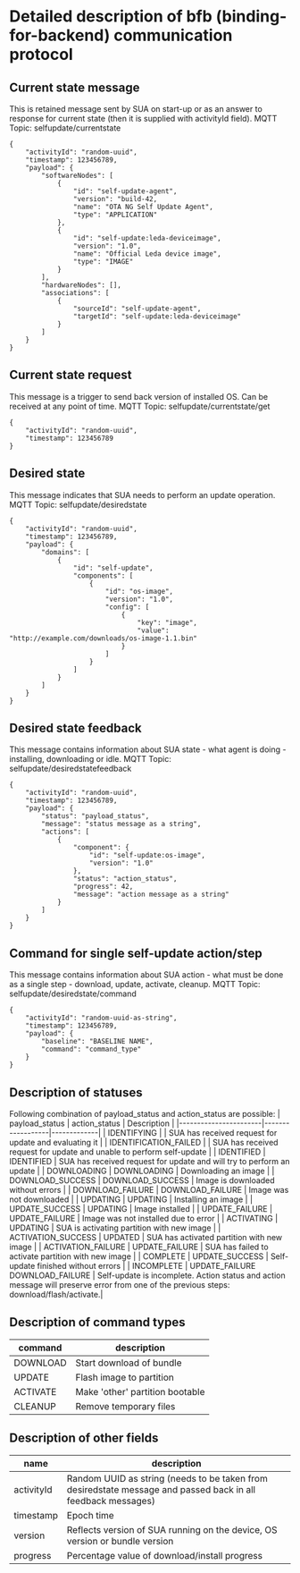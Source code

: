 # Detailed description of bfb (binding-for-backend) communication protocol

## Current state message
This is retained message sent by SUA on start-up or as an answer to response for current state (then it is supplied with activityId field).
MQTT Topic: selfupdate/currentstate
```
{
    "activityId": "random-uuid",
    "timestamp": 123456789,
    "payload": {
        "softwareNodes": [
            {
                "id": "self-update-agent",
                "version": "build-42,
                "name": "OTA NG Self Update Agent",
                "type": "APPLICATION"
            },
            {
                "id": "self-update:leda-deviceimage",
                "version": "1.0",
                "name": "Official Leda device image",
                "type": "IMAGE"
            }
        ],
        "hardwareNodes": [],
        "associations": [
            {
                "sourceId": "self-update-agent",
                "targetId": "self-update:leda-deviceimage"
            }
        ]
    }
}
```

## Current state request
This message is a trigger to send back version of installed OS. Can be received at any point of time.
MQTT Topic: selfupdate/currentstate/get
```
{
    "activityId": "random-uuid",
    "timestamp": 123456789
}
```

## Desired state
This message indicates that SUA needs to perform an update operation.
MQTT Topic: selfupdate/desiredstate
```
{
    "activityId": "random-uuid",
    "timestamp": 123456789,
    "payload": {
        "domains": [
            {
                "id": "self-update",
                "components": [
                    {
                        "id": "os-image",
                        "version": "1.0",
                        "config": [
                            {
                                "key": "image",
                                "value": "http://example.com/downloads/os-image-1.1.bin"
                            }
                        ]
                    }
                ]
            }
        ]
    }
}
```

## Desired state feedback
This message contains information about SUA state - what agent is doing - installing, downloading or idle.
MQTT Topic: selfupdate/desiredstatefeedback
```
{
    "activityId": "random-uuid",
    "timestamp": 123456789,
    "payload": {
        "status": "payload_status",
        "message": "status message as a string",
        "actions": [
            {
                "component": {
                    "id": "self-update:os-image",
                    "version": "1.0"
                },
                "status": "action_status",
                "progress": 42,
                "message": "action message as a string"
            }
        ]
    }
}
```

## Command for single self-update action/step
This message contains information about SUA action - what must be done as a single step - download, update, activate, cleanup.
MQTT Topic: selfupdate/desiredstate/command
```
{
    "activityId": "random-uuid-as-string",
    "timestamp": 123456789,
    "payload": {
        "baseline": "BASELINE NAME",
        "command": "command_type"
    }
}
```

## Description of statuses
Following combination of payload_status and action_status are possible:
| payload_status        | action_status    | Description |
|-----------------------|------------------|-------------|
| IDENTIFYING           |                  | SUA has received request for update and evaluating it |
| IDENTIFICATION_FAILED |                  | SUA has received request for update and unable to perform self-update |
| IDENTIFIED            | IDENTIFIED       | SUA has received request for update and will try to perform an update |
| DOWNLOADING           | DOWNLOADING      | Downloading an image |
| DOWNLOAD_SUCCESS      | DOWNLOAD_SUCCESS | Image is downloaded without errors |
| DOWNLOAD_FAILURE      | DOWNLOAD_FAILURE | Image was not downloaded |
| UPDATING              | UPDATING         | Installing an image |
| UPDATE_SUCCESS        | UPDATING         | Image installed |
| UPDATE_FAILURE        | UPDATE_FAILURE   | Image was not installed due to error |
| ACTIVATING            | UPDATING         | SUA is activating partition with new image |
| ACTIVATION_SUCCESS    | UPDATED          | SUA has activated partition with new image |
| ACTIVATION_FAILURE    | UPDATE_FAILURE   | SUA has failed to activate partition with new image |
| COMPLETE              | UPDATE_SUCCESS   | Self-update finished without errors |
| INCOMPLETE            | UPDATE_FAILURE<br>DOWNLOAD_FAILURE | Self-update is incomplete. Action status and action<br>message will preserve error from one of the previous steps: download/flash/activate.|

## Description of command types
| command  | description |
|----------|-------------|
| DOWNLOAD | Start download of bundle |
| UPDATE   | Flash image to partition |
| ACTIVATE | Make 'other' partition bootable |
| CLEANUP  | Remove temporary files |

## Description of other fields
| name       | description |
|------------|-------------|
| activityId | Random UUID as string (needs to be taken from desiredstate message and passed back in all feedback messages) |
| timestamp  | Epoch time |
| version    | Reflects version of SUA running on the device, OS version or bundle version |
| progress   | Percentage value of download/install progress |

